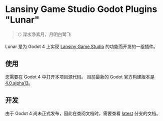 # Lansiny Game Studio Godot Plugins "Lunar"

> 🌕 渌水净素月，月明白鹭飞

Lunar 是为 Godot 4 上实现 [Lansiny Game Studio](https://github.com/Lansiny/game_studio) 的功能而开发的一组插件。

## 使用

您需要在 Godot 4 中打开本项目源代码。
目前最新的 Godot 官方构建版本是 [4.0.alpha13](https://downloads.tuxfamily.org/godotengine/4.0/alpha13/)。

## 开发

由于 Godot 4 尚未正式发布，因此在查阅文档时，需要查看 [latest](https://docs.godotengine.org/en/latest/) 分支的文档。

